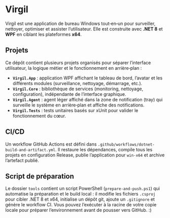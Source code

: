 # Virgil

Virgil est une application de bureau Windows tout‑en‑un pour surveiller, nettoyer, optimiser et assister l’utilisateur. Elle est construite avec **.NET 8** et **WPF** en ciblant les plateformes **x64**.

## Projets

Ce dépôt contient plusieurs projets organisés pour séparer l’interface utilisateur, la logique métier et le fonctionnement en arrière‑plan :

* **`Virgil.App`** : application WPF affichant le tableau de bord, l’avatar et les différents modules (surveillance, nettoyage, démarrage, etc.).
* **`Virgil.Core`** : bibliothèque de services (monitoring, nettoyage, configuration), indépendante de l’interface graphique.
* **`Virgil.Agent`** : agent léger affiché dans la zone de notification (tray) qui surveille le système en arrière‑plan et affiche des notifications.
* **`Virgil.Tests`** : tests unitaires basés sur xUnit pour valider le fonctionnement du cœur.

## CI/CD

Un workflow GitHub Actions est défini dans `.github/workflows/dotnet-build-and-artifact.yml`. Il restaure les dépendances, compile tous les projets en configuration Release, publie l’application pour `win‑x64` et archive l’artefact publié.

## Script de préparation

Le dossier `tools` contient un script PowerShell (`prepare-and-push.ps1`) qui automatise la préparation et le build local : il modifie les fichiers `.csproj` pour cibler .NET 8 et x64, initialise un dépôt git, ajoute un `.gitignore` et génère le workflow CI. Vous pouvez l’exécuter à la racine de votre copie locale pour préparer l’environnement avant de pousser vers GitHub. :)
